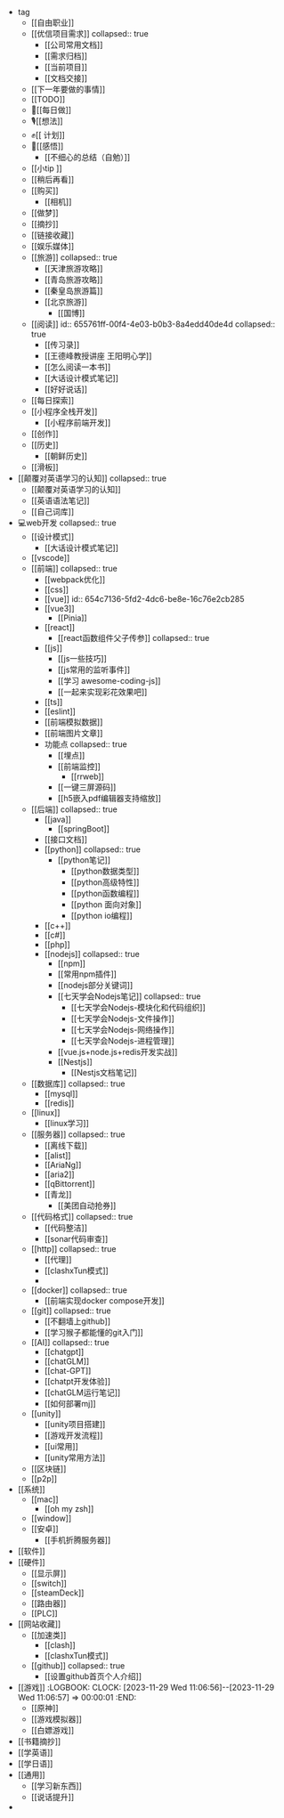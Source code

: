 - tag
	- [[自由职业]]
	- [[优信项目需求]]
	  collapsed:: true
		- [[公司常用文档]]
		- [[需求归档]]
		- [[当前项目]]
		- [[文档交接]]
	- [[下一年要做的事情]]
	- [[TODO]]
	- 🦵[[每日做]]
	- 🎙[[想法]]
	- ✊[[ 计划]]
	- 🧠[[感悟]]
		- [[不细心的总结（自勉）]]
	- [[小tip ]]
	- [[稍后再看]]
	- [[购买]]
		- [[相机]]
	- [[做梦]]
	- [[摘抄]]
	- [[链接收藏]]
	- [[娱乐媒体]]
	- [[旅游]]
	  collapsed:: true
		- [[天津旅游攻略]]
		- [[青岛旅游攻略]]
		- [[秦皇岛旅游篇]]
		- [[北京旅游]]
			- [[国博]]
	- [[阅读]]
	  id:: 655761ff-00f4-4e03-b0b3-8a4edd40de4d
	  collapsed:: true
		- [[传习录]]
		- [[王德峰教授讲座 王阳明心学]]
		- [[怎么阅读一本书]]
		- [[大话设计模式笔记]]
		- [[好好说话]]
	- [[每日探索]]
	- [[小程序全栈开发]]
		- [[小程序前端开发]]
	- [[创作]]
	- [[历史]]
		- [[朝鲜历史]]
	- [[滑板]]
- [[颠覆对英语学习的认知]]
  collapsed:: true
	- [[颠覆对英语学习的认知]]
	- [[英语语法笔记]]
	- [[自己词库]]
- 💻web开发
  collapsed:: true
	- [[设计模式]]
		- [[大话设计模式笔记]]
	- [[vscode]]
	- [[前端]]
	  collapsed:: true
		- [[webpack优化]]
		- [[css]]
		- [[vue]]
		  id:: 654c7136-5fd2-4dc6-be8e-16c76e2cb285
		- [[vue3]]
			- [[Pinia]]
		- [[react]]
			- [[react函数组件父子传参]]
			  collapsed:: true
		- [[js]]
			- [[js一些技巧]]
			- [[js常用的监听事件]]
			- [[学习 awesome-coding-js]]
			- [[一起来实现彩花效果吧]]
		- [[ts]]
		- [[eslint]]
		- [[前端模拟数据]]
		- [[前端图片文章]]
		- 功能点
		  collapsed:: true
			- [[埋点]]
			- [[前端监控]]
				- [[rrweb]]
			- [[一键三屏源码]]
			- [[h5嵌入pdf编辑器支持缩放]]
	- [[后端]]
	  collapsed:: true
		- [[java]]
			- [[springBoot]]
		- [[接口文档]]
		- [[python]]
		  collapsed:: true
			- [[python笔记]]
				- [[python数据类型]]
				- [[python高级特性]]
				- [[python函数编程]]
				- [[python 面向对象]]
				- [[python io编程]]
		- [[c++]]
		- [[c#]]
		- [[php]]
		- [[nodejs]]
		  collapsed:: true
			- [[npm]]
			- [[常用npm插件]]
			- [[nodejs部分关键词]]
			- [[七天学会Nodejs笔记]]
			  collapsed:: true
				- [[七天学会Nodejs-模块化和代码组织]]
				- [[七天学会Nodejs-文件操作]]
				- [[七天学会Nodejs-网络操作]]
				- [[七天学会Nodejs-进程管理]]
			- [[vue.js+node.js+redis开发实战]]
			- [[Nestjs]]
				- [[Nestjs文档笔记]]
	- [[数据库]]
	  collapsed:: true
		- [[mysql]]
		- [[redis]]
	- [[linux]]
		- [[linux学习]]
	- [[服务器]]
	  collapsed:: true
		- [[离线下载]]
		- [[alist]]
		- [[AriaNg]]
		- [[aria2]]
		- [[qBittorrent]]
		- [[青龙]]
			- [[美团自动抢券]]
	- [[代码格式]]
	  collapsed:: true
		- [[代码整洁]]
		- [[sonar代码审查]]
	- [[http]]
	  collapsed:: true
		- [[代理]]
		- [[clashxTun模式]]
		-
	- [[docker]]
	  collapsed:: true
		- [[前端实现docker compose开发]]
	- [[git]]
	  collapsed:: true
		- [[不翻墙上github]]
		- [[学习猴子都能懂的git入门]]
	- [[AI]]
	  collapsed:: true
		- [[chatgpt]]
		- [[chatGLM]]
		- [[chat-GPT]]
		- [[chatpt开发体验]]
		- [[chatGLM运行笔记]]
		- [[如何部署mj]]
	- [[unity]]
		- [[unity项目搭建]]
		- [[游戏开发流程]]
		- [[ui常用]]
		- [[unity常用方法]]
	- [[区块链]]
	- [[p2p]]
- [[系统]]
	- [[mac]]
		- [[oh my zsh]]
	- [[window]]
	- [[安卓]]
		- [[手机折腾服务器]]
- [[软件]]
- [[硬件]]
	- [[显示屏]]
	- [[switch]]
	- [[steamDeck]]
	- [[路由器]]
	- [[PLC]]
- [[网站收藏]]
	- [[加速类]]
		- [[clash]]
		- [[clashxTun模式]]
	- [[github]]
	  collapsed:: true
		- [[设置github首页个人介绍]]
- [[游戏]]
  :LOGBOOK:
  CLOCK: [2023-11-29 Wed 11:06:56]--[2023-11-29 Wed 11:06:57] =>  00:00:01
  :END:
	- [[原神]]
	- [[游戏模拟器]]
	- [[白嫖游戏]]
- [[书籍摘抄]]
- [[学英语]]
- [[学日语]]
- [[通用]]
	- [[学习新东西]]
	- [[说话提升]]
-